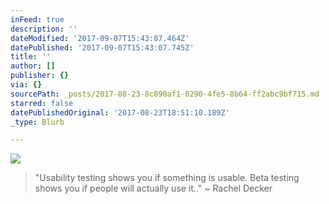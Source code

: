 ```yaml
---
inFeed: true
description: ''
dateModified: '2017-09-07T15:43:07.464Z'
datePublished: '2017-09-07T15:43:07.745Z'
title: ''
author: []
publisher: {}
via: {}
sourcePath: _posts/2017-08-23-8c890af1-0290-4fe5-8b64-ff2abc9bf715.md
starred: false
datePublishedOriginal: '2017-08-23T18:51:10.189Z'
_type: Blurb

---
```

![](https://the-grid-user-content.s3-us-west-2.amazonaws.com/7b34ebc8-8581-412e-b028-007196348275.jpg)

> "Usability testing shows you if something is usable. Beta testing shows you if people will actually use it.." ~ Rachel Decker